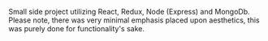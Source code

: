 Small side project utilizing React, Redux, Node (Express) and MongoDb.
Please note, there was very minimal emphasis placed upon aesthetics, this was purely done for functionality's sake.

